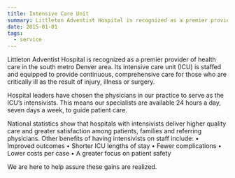 ```yaml
---
title: Intensive Care Unit
summary: Littleton Adventist Hospital is recognized as a premier provider of health care in the south metro Denver area. Its intensive care unit (ICU) is staffed and equipped to provide continuous, comprehensive care for those who are critically ill as the result of injury, illness or surgery.
date: 2015-01-01
tags:
  - service
---
```

Littleton Adventist Hospital is recognized as a premier provider of health care in the south metro Denver area. Its intensive care unit (ICU) is staffed and equipped to provide continuous, comprehensive care for those who are critically ill as the result of injury, illness or surgery.

Hospital leaders have chosen the physicians in our practice to serve as the ICU’s intensivists. This means our specialists are available 24 hours a day, seven days a week, to guide patient care.

National statistics show that hospitals with intensivists deliver higher quality care and greater satisfaction among patients, families and referring physicians. Other benefits of having intensivists on staff include:
• Improved outcomes
• Shorter ICU lengths of stay
• Fewer complications
• Lower costs per case
• A greater focus on patient safety

We are here to help assure these gains are realized.